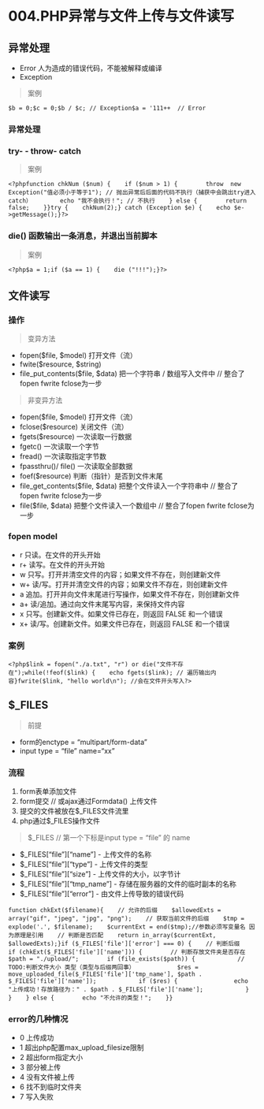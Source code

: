 # 004.PHP异常与文件上传与文件读写

## 异常处理

- Error 人为造成的错误代码，不能被解释或编译
- Exception

> 案例

```
$b = 0;$c = 0;$b / $c; // Exception$a = '111++  // Error
```

### 异常处理

### try- - throw- catch

> 案例

```
<?phpfunction chkNum ($num) {    if ($num > 1) {        throw  new Exception("值必须小于等于1"); // 抛出异常后后面的代码不执行（捕获中会跳出try进入catch）        echo "我不会执行！"; // 不执行    } else {        return false;    }}try {    chkNum(2);} catch (Exception $e) {    echo $e->getMessage();}?>
```

### die() 函数输出一条消息，并退出当前脚本

> 案例

```
<?php$a = 1;if ($a == 1) {    die ("!!!");}?> 
```

## 文件读写

### 操作

> 变异方法

- fopen($file, $model) 打开文件（流）
- fwite($resource, $string)
- file_put_contents($file, $data) 把一个字符串 / 数组写入文件中 // 整合了fopen fwrite fclose为一步

> 非变异方法

- fopen($file, $model) 打开文件（流）
- fclose($resource) 关闭文件（流）
- fgets($resource) 一次读取一行数据
- fgetc() 一次读取一个字节
- fread() 一次读取指定字节数
- fpassthru()/ file() 一次读取全部数据
- foef($resource) 判断（指针）是否到文件末尾
- file_get_contents($file, $data) 把整个文件读入一个字符串中 // 整合了fopen fwrite fclose为一步
- file($file, $data) 把整个文件读入一个数组中 // 整合了fopen fwrite fclose为一步

### fopen model

- r 只读。在文件的开头开始
- r+ 读写。在文件的开头开始
- w 只写。打开并清空文件的内容；如果文件不存在，则创建新文件
- w+ 读/写。打开并清空文件的内容；如果文件不存在，则创建新文件
- a 追加。打开并向文件末尾进行写操作，如果文件不存在，则创建新文件
- a+ 读/追加。通过向文件末尾写内容，来保持文件内容
- x 只写。创建新文件。如果文件已存在，则返回 FALSE 和一个错误
- x+ 读/写。创建新文件。如果文件已存在，则返回 FALSE 和一个错误

### 案例

```
<?php$link = fopen("./a.txt", "r") or die("文件不存在");while(!feof($link) {    echo fgets($link); // 遍历输出内容}fwrite($link, "hello world\n"); //会在文件开头写入?>
```

## $_FILES

> 前提

- form的enctype = “multipart/form-data”
- input type = “file” name=“xx”

### 流程

1. form表单添加文件
2. form提交 // 或ajax通过Formdata() 上传文件
3. 提交的文件被放在$_FILES文件流里
4. php通过$_FILES操作文件

> $_FILES // 第一个下标是input type = “file” 的 name

- $_FILES[“file”][“name”] - 上传文件的名称
- $_FILES[“file”][“type”] - 上传文件的类型
- $_FILES[“file”][“size”] - 上传文件的大小，以字节计
- $_FILES[“file”][“tmp_name”] - 存储在服务器的文件的临时副本的名称
- $_FILES[“file”][“error”] - 由文件上传导致的错误代码

```
function chkExt($filename){    // 允许的后缀    $allowedExts = array("gif", "jpeg", "jpg", "png");    // 获取当前文件的后缀    $tmp = explode('.', $filename);    $currentExt = end($tmp);//参数必须写变量名 因为原理是引用    // 判断是否匹配    return in_array($currentExt, $allowedExts);}if ($_FILES['file']['error'] === 0) {    // 判断后缀    if (chkExt($_FILES['file']['name'])) {        // 判断存放文件夹是否存在        $path = "./upload/";        if (file_exists($path)) {            //  TODO:判断文件大小 类型（类型与后缀两回事）            $res = move_uploaded_file($_FILES['file']['tmp_name'], $path . $_FILES['file']['name']);            if ($res) {                echo "上传成功！存放路径为：" . $path . $_FILES['file']['name'];            }        }    } else {        echo "不允许的类型！";    }}
```

### error的几种情况

- 0 上传成功
- 1 超出php配置max_upload_filesize限制
- 2 超出form指定大小
- 3 部分被上传
- 4 没有文件被上传
- 6 找不到临时文件夹
- 7 写入失败